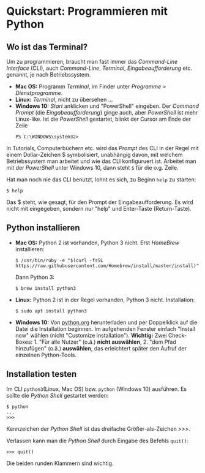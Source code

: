 # Quickstart: Programmieren mit Python

## Wo ist das Terminal?
Um zu programmieren, braucht man fast immer das _Command-Line Interface_ (CLI), auch _Command-Line_, _Terminal_, _Eingabeaufforderung_ etc. genannt, je nach Betriebssystem.

* **Mac OS:** Programm _Terminal_, im Finder unter _Programme > Dienstprogramme_.
* **Linux:** _Terminal_, nicht zu übersehen ...
* **Windows 10:** _Start_ anklicken und "PowerShell" eingeben. Der _Command Prompt_ (die _Eingabeaufforderung_) ginge auch, aber _PowerShell_ ist mehr Linux-like. Ist die _PowerShell_ gestartet, blinkt der Cursor am Ende der Zeile
  ```
  PS C:\WINDOWS\system32> 
  ```


In Tutorials, Computerbüchern etc. wird das _Prompt_  des CLI in der Regel mit einem Dollar-Zeichen $ symbolisiert, unabhängig davon, mit welchem Betriebssystem man arbeitet und wie das CLI konfiguruert ist. Arbeitet man mit der _PowerShell_ unter Windows 10, dann steht `$` für die o.g. Zeile.

Hat man noch nie das CLI benutzt, lohnt es sich, zu Beginn `help` zu starten:
```
$ help
```
Das $ steht, wie gesagt, für den Prompt der Eingabeaufforderung. Es wird nicht mit eingegeben, sondern nur "help" und Enter-Taste (Return-Taste). 

## Python installieren

* **Mac OS:** Python 2 ist vorhanden, Python 3 nicht. Erst _HomeBrew_ installieren:
  ```
  $ /usr/bin/ruby -e "$(curl -fsSL https://raw.githubusercontent.com/Homebrew/install/master/install)" 
  ```
  Dann Python 3:
  ```
  $ brew install python3
  ```

* **Linux:** Python 2 ist in der Regel vorhanden, Python 3 nicht. Installation:
  ```
  $ sudo apt install python3
  ```
* **Windows 10:** Von [python.org](https://www.python.org/downloads/) herunterladen und per Doppelklick auf die Datei die Installation beginnen. Im aufgehenden Fenster einfach "Install now" wählen (nicht "Customize installation"). **Wichtig:** Zwei Check-Boxes:  1. "Für alle Nutzer" (o.ä.) **nicht auswählen**, 2. "dem Pfad hinzufügen" (o.ä.) **auswählen**, das erleichtert später den Aufruf der einzelnen Python-Tools.

## Installation testen
Im CLI `python3`(Linux, Mac OS) bzw. `python` (Windows 10) ausführen. Es sollte die _Python Shell_ gestartet werden:
```
$ python
...
>>>
```
Kennzeichen der _Python Shell_ ist das dreifache Größer-als-Zeichen >>>.

Verlassen kann man die _Python Shell_ durch Eingabe des Befehls `quit()`:
```
>>> quit()
```
Die beiden runden Klammern sind wichtig.





